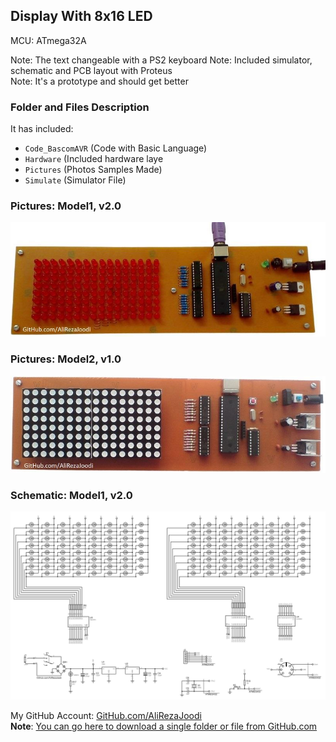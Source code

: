 ## Display With 8x16 LED

MCU:		ATmega32A  

Note: The text changeable with a PS2 keyboard
Note: Included simulator, schematic and PCB layout with Proteus  
Note: It's a prototype and should get better 

### Folder and Files Description
It has included:
- `Code_BascomAVR` (Code with Basic Language)
- `Hardware` (Included hardware laye
- `Pictures` (Photos Samples Made)
- `Simulate` (Simulator File)

### Pictures: Model1, v2.0
![](Pictures/Model1_v2.0.jpg)

### Pictures: Model2, v1.0
![](Pictures/Model2_v1.0.jpg)

### Schematic: Model1, v2.0
![](Hardware/Model1_v2.0.png)

My GitHub Account: [GitHub.com/AliRezaJoodi](https://github.com/AliRezaJoodi)  
**Note**: [You can go here to download a single folder or file from GitHub.com](https://minhaskamal.github.io/DownGit/#/home)
